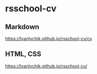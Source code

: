 # rsschool-cv
## Markdown
https://IvanIvchik.github.io/rsschool-cv/cv
## HTML, CSS
https://IvanIvchik.github.io/rsschool-cv/
